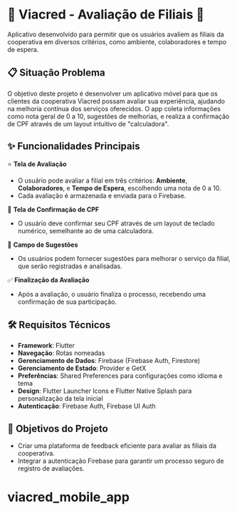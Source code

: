# 📱 **Viacred - Avaliação de Filiais** 📱
Aplicativo desenvolvido para permitir que os usuários avaliem as filiais da cooperativa em diversos critérios, como ambiente, colaboradores e tempo de espera.

## 📋 **Situação Problema**
O objetivo deste projeto é desenvolver um aplicativo móvel para que os clientes da cooperativa Viacred possam avaliar sua experiência, ajudando na melhoria contínua dos serviços oferecidos. O app coleta informações como nota geral de 0 a 10, sugestões de melhorias, e realiza a confirmação de CPF através de um layout intuitivo de "calculadora".

## ✨ **Funcionalidades Principais**
⭐ **Tela de Avaliação**
- O usuário pode avaliar a filial em três critérios: **Ambiente**, **Colaboradores**, e **Tempo de Espera**, escolhendo uma nota de 0 a 10.
- Cada avaliação é armazenada e enviada para o Firebase.

🔢 **Tela de Confirmação de CPF**
- O usuário deve confirmar seu CPF através de um layout de teclado numérico, semelhante ao de uma calculadora.

💬 **Campo de Sugestões**
- Os usuários podem fornecer sugestões para melhorar o serviço da filial, que serão registradas e analisadas.

✅ **Finalização da Avaliação**
- Após a avaliação, o usuário finaliza o processo, recebendo uma confirmação de sua participação.


## 🛠 **Requisitos Técnicos**
- **Framework**: Flutter
- **Navegação**: Rotas nomeadas
- **Gerenciamento de Dados**: Firebase (Firebase Auth, Firestore)
- **Gerenciamento de Estado**: Provider e GetX
- **Preferências**: Shared Preferences para configurações como idioma e tema
- **Design**: Flutter Launcher Icons e Flutter Native Splash para personalização da tela inicial
- **Autenticação**: Firebase Auth, Firebase UI Auth

## 🎯 **Objetivos do Projeto**
- Criar uma plataforma de feedback eficiente para avaliar as filiais da cooperativa.
- Integrar a autenticação Firebase para garantir um processo seguro de registro de avaliações.
# viacred_mobile_app
